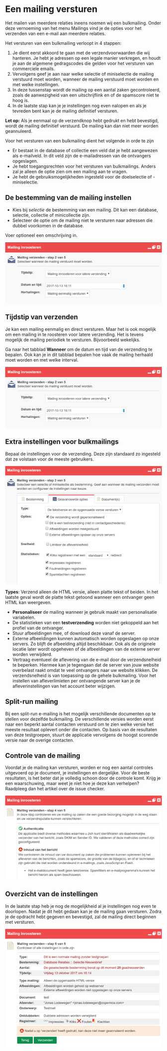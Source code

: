 # Een mailing versturen

Het mailen van meerdere relaties ineens noemen wij een bulkmailing.
Onder deze vernoeming van het menu Mailings vind je de opties voor het
verzenden van een e-mail aan meerdere relaties.

Het versturen van een bulkmailing verloopt in 4 stappen:

1.  Je dient eerst akkoord te gaan met de verzendvoorwaarden die wij
    hanteren. Je hebt je adressen op een legale manier verkregen, en
    houdt je aan de algemene gedragscodes die gelden voor het versturen
    van commerciele emails.
2.  Vervolgens geef je aan naar welke selectie of miniselectie de
    mailing verstuurd moet worden, wanneer de mailing verstuurd moet
    worden en met welke instellingen.
3.  In deze tussenstap wordt de mailing op een aantal zaken
    gecontroleerd, zoals de aanwezigheid van een uitschrijflink en of de
    spamscore niet te hoog is.
4.  In de laatste stap kan je je instellingen nog even nalopen en als je
    tevreden bent kan je de mailing definitief versturen.

**Let op:** Als je eenmaal op de verzendknop hebt gedrukt en hebt
bevestigd, wordt de mailing definitief verstuurd. De mailing kan dan
niet meer worden geannuleerd.

Voor het versturen van een bulkmailing dient het volgende in orde te
zijn

-   Er bestaat in de database of collectie een veld dat je hebt
    aangewezen als e-mailveld. In dit veld zijn de e-mailadressen van de
    ontvangers opgeslagen.
-   Je hebt toegangsrechten voor het versturen van bulkmailings. Anders
    zal je alleen de optie zien om een mailing aan te vragen.
-   Je hebt de gebruiksmogelijkheden ingesteld voor de doelselectie of
    -miniselectie.

De bestemming van de mailing instellen
--------------------------------------

-   Kies bij *selectie* de bestemming van een mailing. Dit kan een
    database, selectie, collectie of minicollectie zijn.
-   Selecteer de optie om de mailing niet te versturen naar adressen die
    dubbel voorkomen in de database.

Voer optioneel een omschrijving in.

![](../images/NL-bulk-inroosteren.png)

Tijdstip van verzenden
----------------------

Je kan een mailing eenmalig en direct versturen. Maar het is ook
mogelijk om een mailing in te roosteren voor latere verzending. Het is
tevens mogelijk de mailing periodiek te versturen. Bijvoorbeeld
wekelijks.

Ga naar het tabblad **Wanneer** om de datum en tijd van de verzending te
bepalen. Ook kan je in dit tabblad bepalen hoe vaak de mailing herhaald
moet worden en met welke interval.

![](../images/NL-bulk-inroosteren.png)

Extra instellingen voor bulkmailings
------------------------------------

Bepaal de instellingen voor de verzending. Deze zijn standaard zo
ingesteld dat ze volstaan voor de meeste gebruikers.

![](../images/NL-bulk-opties.png)

**Types**: Verzend alleen de HTML versie, alleen platte tekst of beiden.
In het laatste geval wordt de platte tekst getoond wanneer een ontvanger
geen HTML kan weergeven.

-   **Personaliseer** de mailing wanneer je gebruik maakt van
    personalisatie variabelen.
-   De statistieken van een **testverzending** worden niet gekoppeld aan
    het profiel van de ontvanger.
-   Stuur afbeeldingen mee, of download deze vanaf de server.
-   Externe afbeeldingen kunnen automatisch worden opgeslagen op onze
    servers. Zo blijft de afbeelding altijd beschikbaar. Ook als de
    originele locatie later wordt opgeheven of de afbeeldingen van de
    externe server worden verwijderd.
-   Vertraag eventueel de aflevering van de e-mail door de verzendsnelheid
    te beperken. Hiermee kan je tegengaan dat de server van jouw website
    overbelast raakt omdat te veel ontvangers naar uw website klikken.
    De verzendsnelheid is van toepassing op de gehele bulkmailing. Voor
    het instellen van afleverlimieten per ontvangende server kan je de
    afleverinstellingen van het account beter wijzigen.

Split-run mailing
-----------------

Bij een split-run e-mailing is het mogelijk verschillende documenten op
te stellen voor dezelfde bulkmailing. De verschillende versies worden
eerst naar een beperkt aantal contacten verstuurd om te zien welke
versie het meeste resultaat oplevert onder die contacten. Op basis van
de resultaten van deze testgroepen, stuurt de applicatie vervolgens de
hoogst scorende versie naar de overige contacten.

Controle van de mailing
-----------------------

Voordat je de mailing kan versturen, worden er nog een aantal controles
uitgevoerd op je document, je instellingen en dergelijke. Voor de beste
resultaten, is het beter dat je volledig schoon door de controle komt.
Krijg je een waarschuwing, maar weet je niet hoe je deze kan verhelpen?
Raadpleeg dan het artikel over de issue checker.

![](../images/NL-bulk-issuechecker.png)

Overzicht van de instellingen
-----------------------------

In de laatste stap heb je nog de mogelijkheid al je instellingen nog
even te doorlopen. Nadat je dit hebt gedaan kan je de mailing gaan
versturen. Zodra je de opdracht hebt gegeven en bevestigd, zal de
mailing direct beginnen met versturen.

![](../images/NL-bulk-overzicht.png)